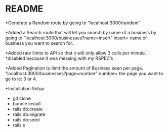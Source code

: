# README

*Generate a Random route by going to “localhost:3000/random”

*Added a Search route that will let you search by name of a business by going to “localhost:3000/businesses?name=insert” insert= name of business you want to search for.

*Added rate limits to API so that it will only allow 3 calls per minute. *disabled because it was messing with my RSPEC’s

*Added Pagination to limit the amount of Business seen per page. “localhost:3000/businesses?page=number” number= the page you want to go to ie: 3 or 4.

*Installation Setup

* git clone
* bundle install
* rails db:create
* rails db:migrate
* rails db:seed
* rails s
